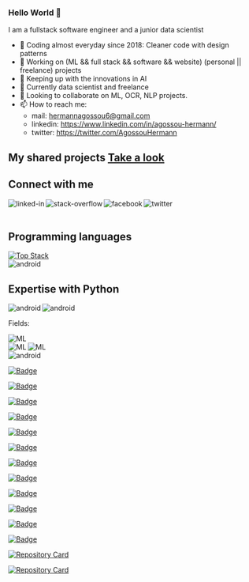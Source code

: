 ### Hello World 👋
I am a fullstack software engineer and a junior data scientist 
- 🌱 Coding almost everyday since 2018: Cleaner code with design patterns
- 🔭 Working on (ML && full stack && software && website) (personal || freelance) projects 
- 🌱 Keeping up with the innovations in AI
- 🌱 Currently data scientist and freelance
- 👯 Looking to collaborate on ML, OCR, NLP projects.
- 📫 How to reach me: 
  - mail: hermannagossou6@gmail.com
  - linkedin: https://www.linkedin.com/in/agossou-hermann/
  - twitter: https://twitter.com/AgossouHermann

## My shared projects [Take a look](https://github.com/Hermann-web?tab=repositories)

## Connect with me
[<img align="left" alt="linked-in" src="https://img.shields.io/badge/linkedin-%230077B5.svg?&style=for-the-badge&logo=linkedin&logoColor=white" />](https://www.linkedin.com/in/agossou-hermann/)[<img align="left" alt="stack-overflow" src="https://img.shields.io/badge/stack%20overflow-FE7A16?logo=stack-overflow&logoColor=white&style=for-the-badge" />](https://stackoverflow.com/users/16668046/hermann-agossou)[<img align="left" alt="facebook" src="https://img.shields.io/badge/facebook-%231877F2.svg?&style=for-the-badge&logo=facebook&logoColor=white" />](https://www.facebook.com/hermann.agossou.50/)[<img align="left" alt="twitter" src="https://img.shields.io/badge/twitter-%231DA1F2.svg?&style=for-the-badge&logo=twitter&logoColor=white" />](https://twitter.com/AgossouHermann)<br>
<br>

## Programming languages
[![Top Stack](https://widget.realdeveloper.pro/api/top?stack=Python,Tensorflow,Node.js)](https://github.com/Hermann-web)
</br>
<img align="left" alt="android" src="https://img.shields.io/badge/PROGRAMMING%20LANGUAGES-C++%20Python%20R%20SQL%20JS-white?logoColor=white&style=for-the-badge" />
</br>

## Expertise with Python
<p></p>
<img align="left" alt="android" src="https://img.shields.io/badge/Python-NON%20LINEAR%20PROGRAMMING-orange?logoColor=white&style=for-the-badge" />
<img align="left" alt="android" src="https://img.shields.io/badge/Python-MINLP%20Optimization-orange?logoColor=white&style=for-the-badge" />
</br>

<p>Fields: </p>
<img align="left" alt="ML" src="https://img.shields.io/badge/NLP-Natural%20Language%20Processing-red?logoColor=white&style=for-the-badge" /><br>
<img align="left" alt="ML" src="https://img.shields.io/badge/OPENCV-COMPUTER%20VISION-red?logoColor=white&style=for-the-badge" />
<img align="left" alt="ML" src="https://img.shields.io/badge/ML-DEEP%20LEARNING%20-red?logoColor=white&style=for-the-badge" /><br>
<img align="left" alt="android" src="https://img.shields.io/badge/Deep%20Learning-CNN%20RNN-red?logoColor=white&style=for-the-badge" />
</br>

<p></p>

[![Badge](https://widget.realdeveloper.pro/api/badge?title=Languages%20and%20Web%20Frameworks&badges=JavaScript,Django,Php,Node-js,MERN-Stack,React-js,jQuery,Servlet-java,Bootstrap)](https://github.com/Hermann-web)

[![Badge](https://widget.realdeveloper.pro/api/badge?title=Languages%20and%20API%20Frameworks&badges=SQL,Spring-java,Django-Rest,Express-js,Socket.io,Ajax,Flask,Zeromq-js)](https://github.com/Hermann-web)

[![Badge](https://widget.realdeveloper.pro/api/badge?title=Languages%20and%20Software%20Frameworks&badges=Tkinter,PyQt5,Kivy-python,Electron-js,Swing-java)](https://github.com/Hermann-web)

[![Badge](https://widget.realdeveloper.pro/api/badge?title=Python%20and%20ML%20Frameworks&badges=Python,Numpy,Pandas,Sklearn,OpenCV,Tensorflow,Pytorch,Nltk,textblob,Pillow)](https://github.com/Hermann-web)

[![Badge](https://widget.realdeveloper.pro/api/badge?title=Python%20and%20ML%20Frameworks&badges=Statsmodels,Matplotlib,Seaborn,Dash,scipy.stats,Keras,scipy.optimize,scipy.signal,ImageAI,MrJob)](https://github.com/Hermann-web)


[![Badge](https://widget.realdeveloper.pro/api/badge?title=Languages%20and%20Other%20Frameworks&badges=R,Matlab,twillio-python,beautifulSoup,smtplib,networkx,pybricks,PM2-js,Nodemon-js,Maven-java)](https://github.com/Hermann-web)

[![Badge](https://widget.realdeveloper.pro/api/badge?title=Competences&badges=Regex,ML,Deep-Learning,Statistics,Optimization)](https://github.com/Hermann-web)

[![Badge](https://widget.realdeveloper.pro/api/badge?title=Competences&badges=Image-Manip,Pdf-Creation,QR-handler,Secure-Login,Data-Cleaning,Mail-Automation,OCR,Website-Translate,UML,Web-Scrapping)](https://github.com/Hermann-web)


[![Badge](https://widget.realdeveloper.pro/api/badge?title=Competences&badges=Full-Stack,Web-Dev,Desktop-App,CLI-App,API,ETL,Visualization,Graphs,POO,Recursive-Call)](https://github.com/Hermann-web)

[![Badge](https://widget.realdeveloper.pro/api/badge?title=Competences&badges=Design-Pattern,Clean-Code,Unit-Testing,Packaging,Deployment,Time-Complexity,Debugging,Logging,Googling,Code-Licensing)](https://github.com/Hermann-web)

[![Badge](https://widget.realdeveloper.pro/api/badge?title=Database%20and%20DevOps&badges=MySQL,PostGreSQL,MongoDB,SQLite,Git,GitHub,Gitlab,SparQL,Hadoop)](https://github.com/Hermann-web)

[![Badge](https://widget.realdeveloper.pro/api/badge?title=Database%20and%20DevOps&badges=Heroku,MongoDbAtlas,NameCheap)](https://github.com/Hermann-web)

[![Repository Card](https://widget.realdeveloper.pro/api/card?user=Hermann-web&repo=Search-engine-with-python-nlp&locale=en)](https://github.com/Hermann-web/Search-engine-with-python-nlp)

[![Repository Card](https://widget.realdeveloper.pro/api/card?user=Hermann-web&repo=Demand-forecasting-with-python&locale=en)](https://github.com/Hermann-web/Demand-forecasting-with-python)


<br>

<!--
<img align="left" alt="django" src="https://img.shields.io/pypi/djversions/djangorestframework" /><img align="left" alt="nodejs" src="https://img.shields.io/badge/node.js%20-%2343853D.svg?&style=for-the-badge&logo=node.js&logoColor=white" /><img align="left" alt="aws" src="https://img.shields.io/badge/Amazon%20AWS-%23232F3E?logo=amazon-aws&logoColor=white&style=for-the-badge" /><img align="left" alt="ML" src="https://img.shields.io/badge/postgres-%23316192.svg?&style=for-the-badge&logo=postgresql&logoColor=white" /><img align="left" alt="android" src="https://img.shields.io/badge/JS-Javascript-red?logoColor=white&style=for-the-badge" /><img align="left" alt="ML" src="https://img.shields.io/badge/ML-machine%20learning-red" /><br>
<br>
-->

